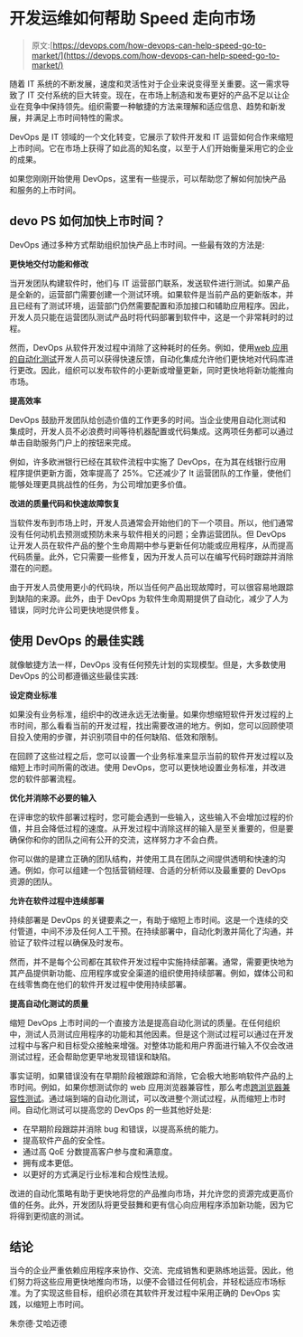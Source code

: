 # 开发运维如何帮助 Speed 走向市场

> 原文:[https://devops.com/how-devops-can-help-speed-go-to-market/](https://devops.com/how-devops-can-help-speed-go-to-market/)

随着 IT 系统的不断发展，速度和灵活性对于企业来说变得至关重要。这一需求导致了 IT 交付系统的巨大转变。现在，在市场上制造和发布更好的产品不足以让企业在竞争中保持领先。组织需要一种敏捷的方法来理解和适应信息、趋势和新发展，并满足上市时间特性的需求。

DevOps 是 IT 领域的一个文化转变，它展示了软件开发和 IT 运营如何合作来缩短上市时间。它在市场上获得了如此高的知名度，以至于人们开始衡量采用它的企业的成果。

如果您刚刚开始使用 DevOps，这里有一些提示，可以帮助您了解如何加快产品和服务的上市时间。

## **devo PS 如何加快上市时间？**

DevOps 通过多种方式帮助组织加快产品上市时间。一些最有效的方法是:

**更快地交付功能和修改**

当开发团队构建软件时，他们与 IT 运营部门联系，发送软件进行测试。如果产品是全新的，运营部门需要创建一个测试环境。如果软件是当前产品的更新版本，并且已经有了测试环境，运营部门仍然需要配置和添加接口和辅助应用程序。因此，开发人员只能在运营团队测试产品时将代码部署到软件中，这是一个非常耗时的过程。

然而，DevOps 从软件开发过程中消除了这种耗时的任务。例如，使用[web 应用的自动化测试](https://www.lambdatest.com/)开发人员可以获得快速反馈，自动化集成允许他们更快地对代码库进行更改。因此，组织可以发布软件的小更新或增量更新，同时更快地将新功能推向市场。

**提高效率**

DevOps 鼓励开发团队给创造价值的工作更多的时间。当企业使用自动化测试和集成时，开发人员不必浪费时间等待机器配置或代码集成。这两项任务都可以通过单击自助服务门户上的按钮来完成。

例如，许多欧洲银行已经在其软件流程中实施了 DevOps，在为其在线银行应用程序提供更新方面，效率提高了 25%。它还减少了 It 运营团队的工作量，使他们能够处理更具挑战性的任务，为公司增加更多价值。

**改进的质量代码和快速故障恢复**

当软件发布到市场上时，开发人员通常会开始他们的下一个项目。所以，他们通常没有任何动机去预测或预防未来与软件相关的问题；全靠运营团队。但 DevOps 让开发人员在软件产品的整个生命周期中参与更新任何功能或应用程序，从而提高代码质量。此外，它只需要一些修复，因为开发人员可以在编写代码时跟踪并消除潜在的问题。

由于开发人员使用更小的代码块，所以当任何产品出现故障时，可以很容易地跟踪到缺陷的来源。此外，由于 DevOps 为软件生命周期提供了自动化，减少了人为错误，同时允许公司更快地提供修复。

## **使用 DevOps 的最佳实践**

就像敏捷方法一样，DevOps 没有任何预先计划的实现模型。但是，大多数使用 DevOps 的公司都遵循这些最佳实践:

**设定商业标准**

如果没有业务标准，组织中的改进永远无法衡量。如果你想缩短软件开发过程的上市时间，那么看看当前的开发过程，找出需要改进的地方。例如，您可以回顾使项目投入使用的步骤，并识别项目中的任何缺陷、低效和限制。

在回顾了这些过程之后，您可以设置一个业务标准来显示当前的软件开发过程以及缩短上市时间所需的改进。使用 DevOps，您可以更快地设置业务标准，并改进您的软件部署流程。

**优化并消除不必要的输入**

在评审您的软件部署过程时，您可能会遇到一些输入，这些输入不会增加过程的价值，并且会降低过程的速度。从开发过程中消除这样的输入是至关重要的，但是要确保你和你的团队之间有公开的交流，这样努力才不会白费。

你可以做的是建立正确的团队结构，并使用工具在团队之间提供透明和快速的沟通。例如，你可以组建一个包括营销经理、合适的分析师以及最重要的 DevOps 资源的团队。

**允许在软件过程中连续部署**

持续部署是 DevOps 的关键要素之一，有助于缩短上市时间。这是一个连续的交付管道，中间不涉及任何人工干预。在持续部署中，自动化刺激并简化了沟通，并验证了软件过程以确保及时发布。

然而，并不是每个公司都在其软件开发过程中实施持续部署。通常，需要更快地为其产品提供新功能、应用程序或安全渠道的组织使用持续部署。例如，媒体公司和在线零售商在他们的软件开发过程中使用持续部署。

**提高自动化测试的质量**

缩短 DevOps 上市时间的一个直接方法是提高自动化测试的质量。在任何组织中，测试人员测试应用程序的功能和其他因素。但是这个测试过程可以通过在开发过程中与客户和目标受众接触来增强。对整体功能和用户界面进行输入不仅会改进测试过程，还会帮助您更早地发现错误和缺陷。

事实证明，如果错误没有在早期阶段被跟踪和消除，它会极大地影响软件产品的上市时间。例如，如果你想测试你的 web 应用浏览器兼容性，那么考虑[跨浏览器兼容性测试](https://www.lambdatest.com/blog/what-is-cross-browser-compatibility-and-why-we-need-it/)。通过端到端的自动化测试，可以改进整个测试过程，从而缩短上市时间。自动化测试可以提高您的 DevOps 的一些其他好处是:

*   在早期阶段跟踪并消除 bug 和错误，以提高系统的能力。
*   提高软件产品的安全性。
*   通过高 QoE 分数提高客户参与度和满意度。
*   拥有成本更低。
*   以更好的方式满足行业标准和合规性法规。

改进的自动化策略有助于更快地将您的产品推向市场，并允许您的资源完成更高价值的任务。此外，开发团队将更受鼓舞和更有信心向应用程序添加新功能，因为它将得到更彻底的测试。

## **结论**

当今的企业严重依赖应用程序来协作、交流、完成销售和更熟练地运营。因此，他们努力将这些应用更快地推向市场，以便不会错过任何机会，并轻松适应市场标准。为了实现这些目标，组织必须在其软件开发过程中采用正确的 DevOps 实践，以缩短上市时间。

朱奈德·艾哈迈德